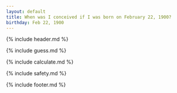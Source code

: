 ```yaml
---
layout: default
title: When was I conceived if I was born on February 22, 1900?
birthday: Feb 22, 1900
---
```


{% include header.md %}

{% include guess.md %}

{% include calculate.md %}

{% include safety.md %}

{% include footer.md %}




